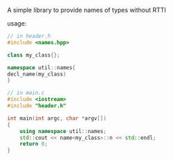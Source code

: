A simple library to provide names of types without RTTI

usage:

```cpp
// in header.h
#include <names.hpp>

class my_class{};

namespace util::names{
decl_name(my_class)
}

// in main.c
#include <iostream>
#include "header.h"

int main(int argc, char *argv[])
{
	using namespace util::names;
	std::cout << name<my_class>::n << std::endl;
	return 0;
}
